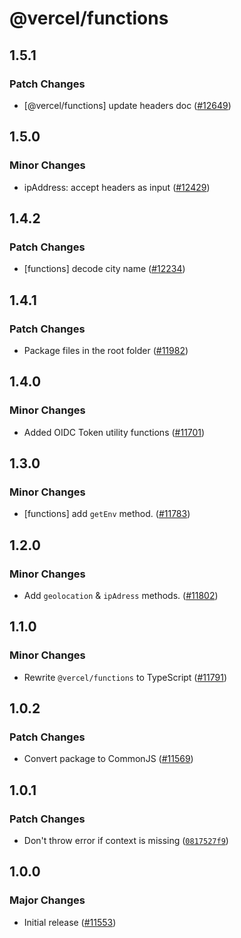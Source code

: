 # @vercel/functions

## 1.5.1

### Patch Changes

- [@vercel/functions] update headers doc ([#12649](https://github.com/vercel/vercel/pull/12649))

## 1.5.0

### Minor Changes

- ipAddress: accept headers as input ([#12429](https://github.com/vercel/vercel/pull/12429))

## 1.4.2

### Patch Changes

- [functions] decode city name ([#12234](https://github.com/vercel/vercel/pull/12234))

## 1.4.1

### Patch Changes

- Package files in the root folder ([#11982](https://github.com/vercel/vercel/pull/11982))

## 1.4.0

### Minor Changes

- Added OIDC Token utility functions ([#11701](https://github.com/vercel/vercel/pull/11701))

## 1.3.0

### Minor Changes

- [functions] add `getEnv` method. ([#11783](https://github.com/vercel/vercel/pull/11783))

## 1.2.0

### Minor Changes

- Add `geolocation` & `ipAdress` methods. ([#11802](https://github.com/vercel/vercel/pull/11802))

## 1.1.0

### Minor Changes

- Rewrite `@vercel/functions` to TypeScript ([#11791](https://github.com/vercel/vercel/pull/11791))

## 1.0.2

### Patch Changes

- Convert package to CommonJS ([#11569](https://github.com/vercel/vercel/pull/11569))

## 1.0.1

### Patch Changes

- Don't throw error if context is missing ([`0817527f9`](https://github.com/vercel/vercel/commit/0817527f9e9d0d5fceb73f21e695089349a96d3e))

## 1.0.0

### Major Changes

- Initial release ([#11553](https://github.com/vercel/vercel/pull/11553))
